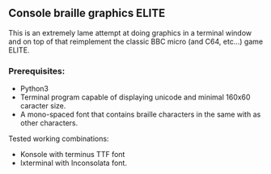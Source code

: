 
## Console braille graphics ELITE

This is an extremely lame attempt at doing graphics in a terminal window and on
top of that reimplement the classic BBC micro (and C64, etc...) game ELITE.

### Prerequisites:

 * Python3
 * Terminal program capable of displaying unicode and minimal 160x60 caracter size.
 * A mono-spaced font that contains braille characters in the same with as other characters.

Tested working combinations:

 * Konsole with terminus TTF font
 * lxterminal with Inconsolata font.
